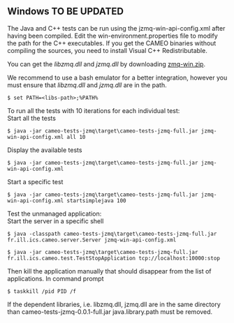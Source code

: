 Windows TO BE UPDATED
-------

The Java and C++ tests can be run using the jzmq-win-api-config.xml after having been compiled. Edit the win-environment.properties file to modify the path for the C++ executables. If you get the CAMEO binaries without compiling the sources, you need to install Visual C++ Redistributable.

You can get the *libzmq.dll* and *jzmq.dll* by downloading [zmq-win.zip](resources/zmq-win.zip).

We recommend to use a bash emulator for a better integration, however you must ensure that *libzmq.dll* and *jzmq.dll* are in the path.

	$ set PATH=<libs-path>;%PATH%   

To run all the tests with 10 iterations for each individual test:  
Start all the tests

	$ java -jar cameo-tests-jzmq\target\cameo-tests-jzmq-full.jar jzmq-win-api-config.xml all 10
	
Display the available tests	

	$ java -jar cameo-tests-jzmq\target\cameo-tests-jzmq-full.jar jzmq-win-api-config.xml
	
Start a specific test

	$ java -jar cameo-tests-jzmq\target\cameo-tests-jzmq-full.jar jzmq-win-api-config.xml startsimplejava 100
	
Test the unmanaged application:  
Start the server in a specific shell

	$ java -classpath cameo-tests-jzmq\target\cameo-tests-jzmq-full.jar fr.ill.ics.cameo.server.Server jzmq-win-api-config.xml

	$ java -jar cameo-tests-jzmq\target\cameo-tests-jzmq-full.jar fr.ill.ics.cameo.test.TestStopApplication tcp://localhost:10000:stop

Then kill the application manually that should disappear from the list of applications. In command prompt

	$ taskkill /pid PID /f


If the dependent libraries, i.e. libzmq.dll, jzmq.dll are in the same directory than cameo-tests-jzmq-0.0.1-full.jar java.library.path must be removed.
